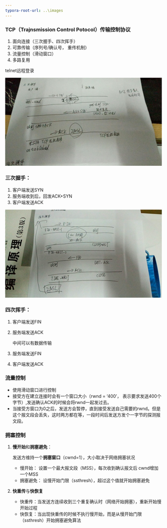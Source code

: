 ```yaml
---
typora-root-url: ..\images
---
```


### TCP（Trajnsmission Control Potocol）传输控制协议

1. 面向连接（三次握手、四次挥手）
2. 可靠传输（序列号/确认号， 重传机制）
3. 流量控制（滑动窗口）
4. 多路复用

telnet远程登录

![](1531666691866.png)

### 三次握手：

1. 客户端发送SYN
2. 服务端收到后，回发ACK+SYN
3. 客户端发送ACK

![](1531666718468.png)

### 四次挥手：

1. 客户端发送FIN

2. 服务端发送ACK

   中间可以有数据传输

3. 服务端发送FIN

4. 客户端发送ACK

### 流量控制

- 使用滑动窗口进行控制
- 接受方在建立连接时会有一个窗口大小（rwnd = ‘400’， 表示要求发送400个字节）,发送确认ACK的时候会将rwnd一起发过去。
- 当接受方窗口为0之后，发送方会暂停，直到接受发送自己需要的rwnd。但是这个报文段会丢失，这时两方都在等，一段时间后发送方发个一字节的探测报文段。

### 拥塞控制

1. **慢开始**和**拥塞避免**：

   发送方维持一个**拥塞窗口**（cwnd=1），大小取决于网络拥塞状况

   - 慢开始： 设置一个最大报文段（MSS），每次收到确认报文后 cwnd增加一个MSS
   - 拥塞避免： 设慢开始门限（ssthresh），超过这个值就开始拥塞避免

2. **快重传**与**快恢复**

   - 快重传：当发送方连续收到三个重复确认时（网络开始拥塞），重新开始慢开始过程
   - 快恢复：当出现快重传的时候不执行慢开始，而是从慢开始门限（ssthresh）开始拥塞避免算法